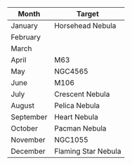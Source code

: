 
| Month | Target
--- | ---
January | Horsehead Nebula
February |
March |
April | M63
May | NGC4565
June | M106
July | Crescent Nebula
August | Pelica Nebula
September | Heart Nebula
October | Pacman Nebula
November | NGC1055
December | Flaming Star Nebula
